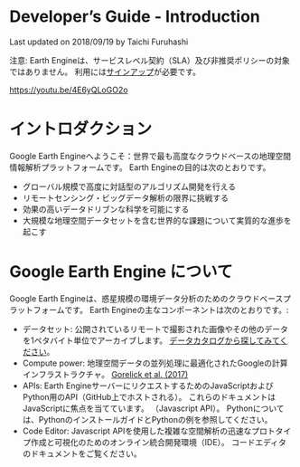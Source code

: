 # Developer’s Guide - Introduction
Last updated on 2018/09/19 by Taichi Furuhashi

注意: Earth Engineは、サービスレベル契約（SLA）及び非推奨ポリシーの対象ではありません。 利用には[サインアップ](https://signup.earthengine.google.com/)が必要です。

https://youtu.be/4E6yQLoGO2o

# イントロダクション
Google Earth Engineへようこそ：世界で最も高度なクラウドベースの地理空間情報解析プラットフォームです。 Earth Engineの目的は次のとおりです。
* グローバル規模で高度に対話型のアルゴリズム開発を行える
* リモートセンシング・ビッグデータ解析の限界に挑戦する
* 効果の高いデータドリブンな科学を可能にする
* 大規模な地理空間データセットを含む世界的な課題について実質的な進歩を起こす

# Google Earth Engine について
Google Earth Engineは、惑星規模の環境データ分析のためのクラウドベースプラットフォームです。 Earth Engineの主なコンポーネントは次のとおりです。:
* データセット: 公開されているリモートで撮影された画像やその他のデータを1ペタバイト単位でアーカイブします。 [データカタログから探してみてください](https://developers.google.com/earth-engine/datasets/)。
* Compute power: 地理空間データの並列処理に最適化されたGoogleの計算インフラストラクチャ。 [Gorelick et al. (2017)](http://www.sciencedirect.com/science/article/pii/S0034425717302900)
* APIs: Earth EngineサーバーにリクエストするためのJavaScriptおよびPython用のAPI（GitHub上でホストされる）。 これらのドキュメントはJavaScriptに焦点を当てています。 （Javascript API）。 Pythonについては、PythonのインストールガイドとPythonの例を参照してください。
* Code Editor: Javascript APIを使用した複雑な空間解析の迅速なプロトタイプ作成と可視化のためのオンライン統合開発環境（IDE）。 コードエディタのドキュメントをご覧ください。
